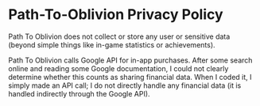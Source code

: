 # Path-To-Oblivion Privacy Policy 

Path To Oblivion does not collect or store any user or sensitive data (beyond simple things like in-game statistics or achievements). 

Path To Oblivion calls Google API for in-app purchases. After some search online and reading some Google documentation, I could not clearly determine whether this counts as sharing financial data. When I coded it, I simply made an API call; I do not directly handle any financial data (it is handled indirectly through the Google API). 
